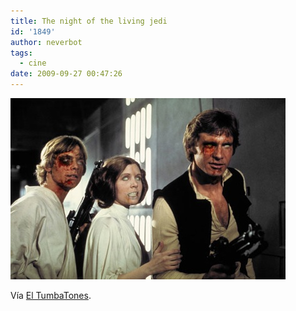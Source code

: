 ```yaml
---
title: The night of the living jedi
id: '1849'
author: neverbot
tags:
  - cine
date: 2009-09-27 00:47:26
---
```


[![](./the-night-of-the-living-jedi/Eq6MjyZr67a7z8cvIxKf4xVC_500.jpg)](http://johntones.tumblr.com/post/30474439)

Vía [El TumbaTones](http://johntones.tumblr.com/post/30474439).
